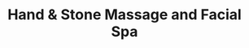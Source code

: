 ---
title: "Hand & Stone Massage and Facial Spa"
url: /jericho/hand-and-stone-massage-and-facial-spa/
shop: massage
---